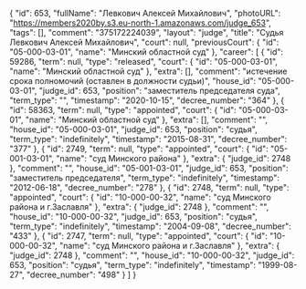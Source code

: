 {
    "id": 653,
    "fullName": "Левкович Алексей Михайлович",
    "photoURL": "https://members2020by.s3.eu-north-1.amazonaws.com/judge_653",
    "tags": [],
    "comment": "375172224039",
    "layout": "judge",
    "title": "Судья Левкович Алексей Михайлович",
    "court": null,
    "previousCourt": {
        "id": "05-000-03-01",
        "name": "Минский областной суд"
    },
    "career": [
        {
            "id": 59286,
            "term": null,
            "type": "released",
            "court": {
                "id": "05-000-03-01",
                "name": "Минский областной суд"
            },
            "extra": [],
            "comment": "истечение срока полномочий (оставлен в должности судьи)",
            "house_id": "05-000-03-01",
            "judge_id": 653,
            "position": "заместитель председателя суда",
            "term_type": "",
            "timestamp": "2020-10-15",
            "decree_number": "364"
        },
        {
            "id": 58363,
            "term": null,
            "type": "appointed",
            "court": {
                "id": "05-000-03-01",
                "name": "Минский областной суд"
            },
            "extra": [],
            "comment": "",
            "house_id": "05-000-03-01",
            "judge_id": 653,
            "position": "судья",
            "term_type": "indefinitely",
            "timestamp": "2015-08-31",
            "decree_number": "377"
        },
        {
            "id": 2749,
            "term": null,
            "type": "appointed",
            "court": {
                "id": "05-001-03-01",
                "name": "суд Минского района"
            },
            "extra": {
                "judge_id": 2748
            },
            "comment": "",
            "house_id": "05-001-03-01",
            "judge_id": 653,
            "position": "заместитель председателя",
            "term_type": "indefinitely",
            "timestamp": "2012-06-18",
            "decree_number": "278"
        },
        {
            "id": 2748,
            "term": null,
            "type": "appointed",
            "court": {
                "id": "10-000-00-32",
                "name": "суд Минского района и г.Заславля"
            },
            "extra": {
                "judge_id": 2748
            },
            "comment": "",
            "house_id": "10-000-00-32",
            "judge_id": 653,
            "position": "судья",
            "term_type": "indefinitely",
            "timestamp": "2004-09-08",
            "decree_number": "433"
        },
        {
            "id": 2747,
            "term": null,
            "type": "appointed",
            "court": {
                "id": "10-000-00-32",
                "name": "суд Минского района и г.Заславля"
            },
            "extra": {
                "judge_id": 2748
            },
            "comment": "",
            "house_id": "10-000-00-32",
            "judge_id": 653,
            "position": "судья",
            "term_type": "indefinitely",
            "timestamp": "1999-08-27",
            "decree_number": "498"
        }
    ]
}